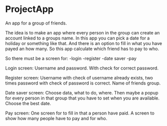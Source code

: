 # ProjectApp

An app for a group of friends.

The idea is to make an app where every person in the group can create an account linked to a groups name.
In this app you can pick a date for a holiday or something like that.
And there is an option to fill in what you have payed an how many. So this app calculate which friend has to pay to who.

So there must be a screen for:
  -login
  -register
  -date saver
  -pay
  
Login screen:
  Username and password. With check for correct password.
  
Register screen:
  Username with check of username already exists, two times password with check of password is correct.
  Name of friends group.
  
Date saver screen:
  Choose data, what to do, where. Then maybe a popup for every person in that group that you have to set when you are available.
  Choose the best date.
 
Pay screen:
  One screen for to fill in that a person have paid.
  A screen to show how many people have to pay and for who.
  
